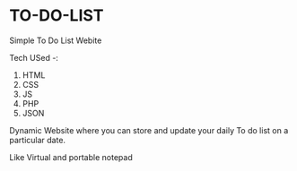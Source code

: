 # TO-DO-LIST

Simple To Do List Webite 

Tech USed -: 
  1) HTML
  2) CSS
  3) JS
  4) PHP
  5) JSON
  
Dynamic Website where you can store and update your daily To do list on a particular date.

Like Virtual and portable notepad 
